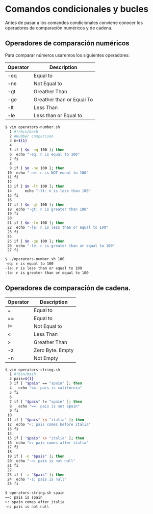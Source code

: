 # Comandos condicionales y bucles
Antes de pasar a los comandos condicionales conviene conocer los operadores de comparación numéricos y de cadena.
## Operadores de comparación numéricos
Para comparar números usaremos los siguientes operadores:

| Operator | Description         |
| -------- | ------------- |
| -eq       | Equal to            |
| -ne       | Not Equal to        |
| -gt       | Greather Than       |
| -ge       | Greather than or Equal To |
| -lt       | Less Than |
| -le       |Less than or Equal to |

```bash
$ vim operators-number.sh
  1 #!/bin/bash
  2 #Number comparison
  3 n=${1}
  4
  5 if [ $n -eq 100 ]; then
  6  echo "-eq: n is equal to 100"
  7 fi
  8
  9 if [ $n -ne 100 ]; then
 10  echo "-ne: n is NOT equal to 100"
 11 fi
 12
 13 if [ $n -lt 100 ]; then
 14      echo "-lt: n is less than 100"
 15 fi
 16
 17 if [ $n -gt 100 ]; then
 18  echo "-gt: n is greater than 100"
 19 fi
 20
 21 if [ $n -le 100 ]; then
 22  echo "-le: n is less than or equal to 100"
 23 fi
 24
 25 if [ $n -ge 100 ]; then
 26  echo "-le: n is greater than or equal to 100"
 27 fi

$ ./operators-number.sh 100
-eq: n is equal to 100
-le: n is less than or equal to 100
-le: n is greater than or equal to 100
```

## Operadores de comparación de cadena.

| Operator | Description |
| -- | -- |
| = | Equal to |
| == | Equal to |
| != | Not Equal to |
| < | Less Than |
| > | Greather Than |
| -z | Zero Byte. Empty |
| -n | Not Empty |

```bash
$ vim operators-string.sh
  1 #!bin/bash
  2 pais=${1}
  3 if [ "$pais" == "spain" ]; then
  4   echo "==: pais is california"
  5 fi
  6
  7 if [ "$pais" != "spain" ]; then
  8   echo "==: pais is not spain"
  9 fi
 10
 11 if [ "$pais" \< "italia" ]; then
 12  echo "<: pais comes before italia"
 13 fi
 14
 15 if [ "$pais" \> "italia" ]; then
 16  echo ">: pais comes after italia"
 17 fi
 18
 19 if [ -n "$pais" ]; then
 20  echo "-n: pais is not null"
 21 fi
 22
 23 if [ -z "$pais" ]; then
 24  echo "-z: pais is null"
 25 fi
 
$ operators-string.sh spain
==: pais is spain
>: spain comes after italia
-n: pais is not null
```
